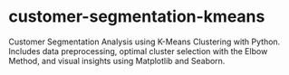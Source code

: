 # customer-segmentation-kmeans
Customer Segmentation Analysis using K-Means Clustering with Python. Includes data preprocessing, optimal cluster selection with the Elbow Method, and visual insights using Matplotlib and Seaborn.
